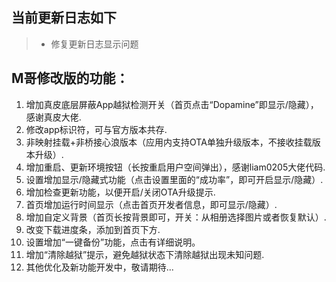 ## 当前更新日志如下

> - 修复更新日志显示问题

## M哥修改版的功能：

1. 增加真皮底层屏蔽App越狱检测开关（首页点击“Dopamine”即显示/隐藏），感谢真皮大佬.
2. 修改app标识符，可与官方版本共存.
3. 非映射挂载+非桥接心浪版本（应用内支持OTA单独升级版本，不接收挂载版本升级）.
4. 增加重启、更新环境按钮（长按重启用户空间弹出），感谢liam0205大佬代码.
5. 设置增加显示/隐藏式功能（点击设置里面的“成功率”，即可开启显示/隐藏）.
6. 增加检查更新功能，以便开启/关闭OTA升级提示.
7. 首页增加运行时间显示（点击首页开发者信息，即可显示/隐藏）.
8. 增加自定义背景（首页长按背景即可，开关：从相册选择图片或者恢复默认）.
9. 改变下载进度条，添加到首页下方.
10. 设置增加“一键备份”功能，点击有详细说明。
11. 增加“清除越狱”提示，避免越狱状态下清除越狱出现未知问题.
12. 其他优化及新功能开发中，敬请期待...
